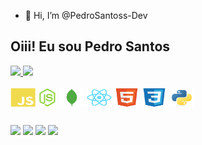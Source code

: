- 👋 Hi, I’m @PedroSantoss-Dev
## Oiii! Eu sou Pedro Santos  
 <div>
  <a href="https://github.com/PedroSantoss-Dev">
  <img height="180em" src="https://github-readme-stats.vercel.app/api?username=PedroSantoss-Dev&show_icons=true&theme=chartreuse-dark"/>
   <img height="180em" src="https://github-readme-stats.vercel.app/api/top-langs/?username=PedroSantoss-Dev&layout=compact&langs_count=7&theme=chartreuse-dark"/>
 


 </a>
</div>
<div style="display: inline_block"><br>
 
  <img align="center" alt="Pedro-Js" height="30" width="40" src="https://raw.githubusercontent.com/devicons/devicon/master/icons/javascript/javascript-plain.svg"/>
  <img align = "center" alt= "Pedro-node" height="30" whidth="40"  src="https://raw.githubusercontent.com/devicons/devicon/master/icons/nodejs/nodejs-plain.svg"/>
  <img align="center" alt="Pedro-Ts" height="30" width="40" src="https://raw.githubusercontent.com/devicons/devicon/master/icons/mongodb/mongodb-plain.svg"/>
  <img align="center" alt="Pedro-React" height="30" width="40" src="https://raw.githubusercontent.com/devicons/devicon/master/icons/react/react-original.svg"/>
  <img align="center" alt="Pedro-HTML" height="30" width="40" src="https://raw.githubusercontent.com/devicons/devicon/master/icons/html5/html5-original.svg"/>
  <img align="center" alt="Pedro-CSS" height="30" width="40" src="https://raw.githubusercontent.com/devicons/devicon/master/icons/css3/css3-original.svg"/>
  <img align="center" alt="Pedro-Python" height="30" width="40" src="https://raw.githubusercontent.com/devicons/devicon/master/icons/python/python-original.svg"/>
  
  
</div>
  
  ##
 
<div> 
  
  <a href="https://www.instagram.com/pedhhenr/" target="_blank"><img src="https://img.shields.io/badge/-Instagram-%23E4405F?style=for-the-badge&logo=instagram&logoColor=white" target="_blank"></a>
  <a href = "ph.senasantos@gmail.com"  target="_blank"><img src="https://img.shields.io/badge/-Gmail-%23333?style=for-the-badge&logo=gmail&logoColor=white" target="_blank"></a>
  <a href=""  target="_blank"><img src="https://img.shields.io/badge/-LinkedIn-%230077B5?style=for-the-badge&logo=linkedin&logoColor=white" target="_blank"></a> 
    <a href=""  target="_blank"><img src="https://img.shields.io/badge/CodePen-white?style=for-the-badge&logo=codepen&logoColor=black" target="_blank"></a>
 
</div>


<!---
PedroSantoss-Dev/PedroSantoss-Dev is a ✨ special ✨ repository because its `README.md` (this file) appears on your GitHub profile.
You can click the Preview link to take a look at your changes.
--->
